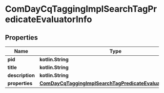 
# ComDayCqTaggingImplSearchTagPredicateEvaluatorInfo

## Properties
Name | Type | Description | Notes
------------ | ------------- | ------------- | -------------
**pid** | **kotlin.String** |  |  [optional]
**title** | **kotlin.String** |  |  [optional]
**description** | **kotlin.String** |  |  [optional]
**properties** | [**ComDayCqTaggingImplSearchTagPredicateEvaluatorProperties**](ComDayCqTaggingImplSearchTagPredicateEvaluatorProperties.md) |  |  [optional]



